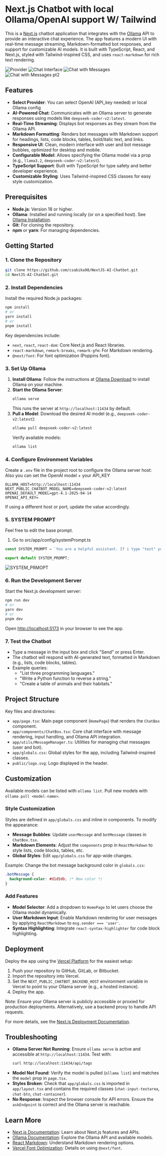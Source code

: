 # Next.js Chatbot with local Ollama/OpenAI support W/ Tailwind

This is a [Next.js](https://nextjs.org) chatbot application that integrates with the [Ollama](https://ollama.com/) API to provide an interactive chat experience. The app features a modern UI with real-time message streaming, Markdown-formatted bot responses, and support for customizable AI models. It is built with TypeScript, React, and Next.js, styled with Tailwind-inspired CSS, and uses `react-markdown` for rich text rendering.

![Provider](screenshots/5.png)
![Chat Interface](screenshots/1.png)
![Chat with Messages](screenshots/2.png)
![Chat with Messages pt2](screenshots/3.png)


## Features

- **Select Provider**: You can select OpenAI (API_key needed) or local Ollama config
- **AI-Powered Chat**: Communicates with an Ollama server to generate responses using models like `deepseek-coder-v2:latest`.
- **Real-Time Streaming**: Displays bot responses as they stream from the Ollama API.
- **Markdown Formatting**: Renders bot messages with Markdown support for headings, lists, code blocks, tables, bold/italic text, and links.
- **Responsive UI**: Clean, modern interface with user and bot message bubbles, optimized for desktop and mobile.
- **Configurable Model**: Allows specifying the Ollama model via a prop (e.g., `llama3.2`, `deepseek-coder-v2:latest`).
- **TypeScript Support**: Built with TypeScript for type safety and better developer experience.
- **Customizable Styling**: Uses Tailwind-inspired CSS classes for easy style customization.

## Prerequisites

- **Node.js**: Version 18 or higher.
- **Ollama**: Installed and running locally (or on a specified host). See [Ollama Installation](https://ollama.com/download).
- **Git**: For cloning the repository.
- **npm** or **yarn**: For managing dependencies.

## Getting Started

### 1. Clone the Repository

```bash
git clone https://github.com/csabika98/NextJS-AI-Chatbot.git
cd NextJS-AI-Chatbot.git
```

### 2. Install Dependencies

Install the required Node.js packages:

```bash
npm install
# or
yarn install
# or
pnpm install
```



Key dependencies include:
- `next`, `react`, `react-dom`: Core Next.js and React libraries.
- `react-markdown`, `remark-breaks`, `remark-gfm`: For Markdown rendering.
- `@next/font`: For font optimization (Poppins font).

### 3. Set Up Ollama

1. **Install Ollama**: Follow the instructions at [Ollama Download](https://ollama.com/download) to install Ollama on your machine.
2. **Start the Ollama Server**:
   ```bash
   ollama serve
   ```
   This runs the server at `http://localhost:11434` by default.
3. **Pull a Model**: Download the desired AI model (e.g., `deepseek-coder-v2:latest`):
   ```bash
   ollama pull deepseek-coder-v2:latest
   ```
   Verify available models:
   ```bash
   ollama list
   ```

### 4. Configure Environment Variables

Create a `.env` file in the project root to configure the Ollama server host:
Also you can set the OpenAI model + your API_KEY

```env
OLLAMA_HOST=http://localhost:11434
NEXT_PUBLIC_CHATBOT_MODEL_NAME=deepseek-coder-v2:latest
OPENAI_DEFAULT_MODEL=gpt-4.1-2025-04-14
OPENAI_API_KEY=
```

If using a different host or port, update the value accordingly.

### 5. SYSTEM PROMPT

Feel free to edit the base prompt.

1. Go to src/app/config/systemPrompt.ts

```ts
const SYSTEM_PROMPT = `You are a helpful assistant. If i type "test" you should answer "test" only, Format all responses in Markdown, using appropriate syntax for headings, lists, code blocks, tables, and other elements where applicable. Use single backticks (\`) for inline code (e.g., \`StringBuilder\`) and triple backticks (\`\`\`) with language identifiers for code blocks (e.g., \`\`\`java\ncode\n\`\`\`).`;

export default SYSTEM_PROMPT;
```
![SYSTEM_PRMOPT](screenshots/4.png)


### 6. Run the Development Server

Start the Next.js development server:

```bash
npm run dev
# or
yarn dev
# or
pnpm dev
```

Open [http://localhost:5173](http://localhost:5173) in your browser to see the app.

### 7. Test the Chatbot

- Type a message in the input box and click "Send" or press Enter.
- The chatbot will respond with AI-generated text, formatted in Markdown (e.g., lists, code blocks, tables).
- Example queries:
  - "List three programming languages."
  - "Write a Python function to reverse a string."
  - "Create a table of animals and their habitats."

## Project Structure

Key files and directories:

- `app/page.tsx`: Main page component (`HomePage`) that renders the `ChatBox` component.
- `app/components/ChatBox.tsx`: Core chat interface with message rendering, input handling, and Ollama API integration.
- `app/utils/MessageManager.ts`: Utilities for managing chat messages (user and bot).
- `app/globals.css`: Global styles for the app, including Tailwind-inspired classes.
- `public/logo.svg`: Logo displayed in the header.

## Customization

Available models can be listed with `ollama list`. Pull new models with `ollama pull <model-name>`.

### Style Customization

Styles are defined in `app/globals.css` and inline in components. To modify the appearance:

- **Message Bubbles**: Update `userMessage` and `botMessage` classes in `ChatBox.tsx`.
- **Markdown Elements**: Adjust the `components` prop in `ReactMarkdown` to style lists, code blocks, tables, etc.
- **Global Styles**: Edit `app/globals.css` for app-wide changes.

Example: Change the bot message background color in `globals.css`:

```css
.botMessage {
  background-color: #d1d5db; /* New color */
}
```

### Add Features

- **Model Selector**: Add a dropdown to `HomePage` to let users choose the Ollama model dynamically.
- **User Markdown Input**: Enable Markdown rendering for user messages by applying `ReactMarkdown` to `msg.sender === 'user'`.
- **Syntax Highlighting**: Integrate `react-syntax-highlighter` for code block highlighting.

## Deployment

Deploy the app using the [Vercel Platform](https://vercel.com/new) for the easiest setup:

1. Push your repository to GitHub, GitLab, or Bitbucket.
2. Import the repository into Vercel.
3. Set the `NEXT_PUBLIC_CHATBOT_BACKEND_HOST` environment variable in Vercel to point to your Ollama server (e.g., a hosted instance).
4. Deploy the app.

Note: Ensure your Ollama server is publicly accessible or proxied for production deployments. Alternatively, use a backend proxy to handle API requests.

For more details, see the [Next.js Deployment Documentation](https://nextjs.org/docs/app/building-your-application/deploying).

## Troubleshooting

- **Ollama Server Not Running**: Ensure `ollama serve` is active and accessible at `http://localhost:11434`. Test with:
  ```bash
  curl http://localhost:11434/api/tags
  ```
- **Model Not Found**: Verify the model is pulled (`ollama list`) and matches the `model` prop in `page.tsx`.
- **Styles Broken**: Check that `app/globals.css` is imported in `app/layout.tsx` and contains the required classes (`chat-input-textarea`, `chat-btn`, `chat-container`).
- **No Response**: Inspect the browser console for API errors. Ensure the `askEndpoint` is correct and the Ollama server is reachable.

## Learn More

- [Next.js Documentation](https://nextjs.org/docs): Learn about Next.js features and APIs.
- [Ollama Documentation](https://github.com/ollama/ollama): Explore the Ollama API and available models.
- [React Markdown](https://github.com/remarkjs/react-markdown): Understand Markdown rendering options.
- [Vercel Font Optimization](https://nextjs.org/docs/app/building-your-application/optimizing/fonts): Details on using `@next/font`.
